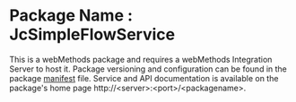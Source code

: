 # Package Name : JcSimpleFlowService
This is a webMethods package and requires a webMethods Integration Server to host it. Package versioning and configuration can be found in the package [manifest](./JcSimpleFlowService/manifest.v3) file. Service and API documentation is available on the package's home page http://&lt;server&gt;:&lt;port&gt;/&lt;packagename>.